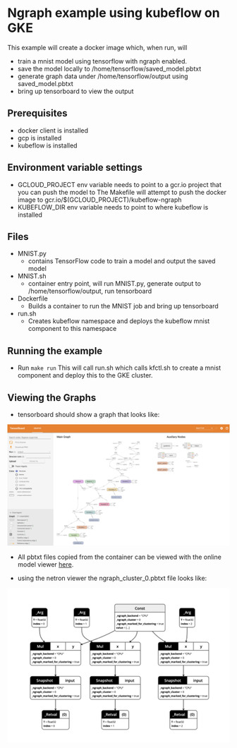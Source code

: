 # Ngraph example using kubeflow on GKE

This example will create a docker image which, when run, will 
- train a mnist model using tensorflow with ngraph enabled.
- save the model locally to /home/tensorflow/saved_model.pbtxt
- generate graph data under /home/tensorflow/output using saved_model.pbtxt
- bring up tensorboard to view the output

## Prerequisites

- docker client is installed
- gcp is installed
- kubeflow is installed

## Environment variable settings

- GCLOUD_PROJECT env variable needs to point to a gcr.io project that you can push the model to
  The Makefile will attempt to push the docker image to gcr.io/$(GCLOUD_PROJECT)/kubeflow-ngraph
- KUBEFLOW_DIR env variable needs to point to where kubeflow is installed

## Files

- MNIST.py
  - contains TensorFlow code to train a model and output the saved model
- MNIST.sh
  - container entry point, will run MNIST.py, generate output to /home/tensorflow/output, run tensorboard
- Dockerfile
  - Builds a container to run the MNIST job and bring up tensorboard 
- run.sh
  - Creates kubeflow namespace and deploys the kubeflow mnist component to this namespace

## Running the example

- Run `make run` 
  This will call run.sh which calls kfctl.sh to create a mnist component and deploy this to the GKE cluster.

## Viewing the Graphs

- tensorboard should show a graph that looks like:

![tensorboard](./tensorboard.png "tensorboard")

- All pbtxt files copied from the container can be viewed with the online model viewer [here](https://lutzroeder.github.io/netron/).

- using the netron viewer the ngraph_cluster_0.pbtxt file looks like:

![ngraph_cluster_0](./ngraph_cluster_0.png "ngraph_cluster_0")
